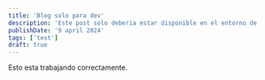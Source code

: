 ```yaml
---
title: 'Blog solo para dev'
description: 'Este post solo deberia estar disponible en el entorno de dev'
publishDate: '9 april 2024'
tags: ['test']
draft: true
---
```


Esto esta trabajando correctamente.
